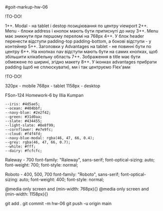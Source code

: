 #goit-markup-hw-06

!TO-DO!

1++. Modal - на tablet і destop позиціювання по центру viewport
2++. Menu - блоки address і кнопок мають бути притиснуті до низу
3++. Menu має зникнути при першому переломі на 768px
4++. У блок header перенести відступи padding-top padding-bottom, а бокові відступи - у контейнер
5++. Заголовки у Advantages на tablet - не повинні бути по центру
6++. На кнопках nav відступи мають бути на самих кнопках, щоб збільшити клікабельну область
7++. Зображення в title має бути обмежене по ширині, згідно макету
8++. У іконках advantages прибрати padding (щоб не сплюскувати), ми і так центруємо Flex'ами

!TO-DO!

320px - mobile
768px - tablet
1158px - desktop

FSon-124 Homework-6 by Illia Kumpan

    --iris: #4d5ae5;
    --ocean: #404bbf;
    --navy-blue: #2e2f42;
    --green: #31d0aa;
    --slate: #434455;
    --light-slate: #8e8f99;
    --cornflower: #e7e9fc;
    --cloud: #f4f4fd;
    --navy-blue-modal: rgba(46, 47, 66, 0.4);
    --grey: rgba(46, 47, 66, 0.7);
    --white: #fff;
    --dairy: #fcfcfc;

Raleway - 700
font-family: "Raleway", sans-serif;
font-optical-sizing: auto;
font-weight: 700;
font-style: normal;

Roboto - 400, 500, 700
font-family: "Roboto", sans-serif;
font-optical-sizing: auto;
font-weight: 400;
font-style: normal;

@media only screen and (min-width: 768px){}
@media only screen and (min-width: 1158px){}

git add .
git commit -m hw-06
git push -u origin main
